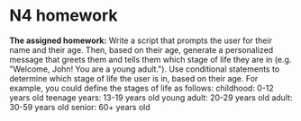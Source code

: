 # N4 homework

**The assigned homework:**
Write a script that prompts the user for their name and their age.
Then, based on their age, generate a personalized message that greets them 
and tells them which stage of life they are in (e.g. "Welcome, John! You are a young adult."). 
Use conditional statements to determine which stage of life the user is in, based on their age.
For example, you could define the stages of life as follows:
 childhood: 0-12 years old
 teenage years: 13-19 years old
 young adult: 20-29 years old
 adult: 30-59 years old
 senior: 60+ years old
